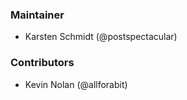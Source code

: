 ### Maintainer

- Karsten Schmidt (@postspectacular)

### Contributors

- Kevin Nolan (@allforabit)
